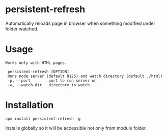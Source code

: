 persistent-refresh
====

Automatically reloads page in browser when something modified under folder watched.

Usage
====

    Works only with HTML pages.

     persistent-refresh [OPTION]
     Runs node server (default 8125) and watch directory (default ./html)
     -p, --port        port to run server on
     -w, --watch-dir   directory to watch



Installation
====

    npm install persistent-refresh -g
Installs globally so it will be accessible not only from module folder.